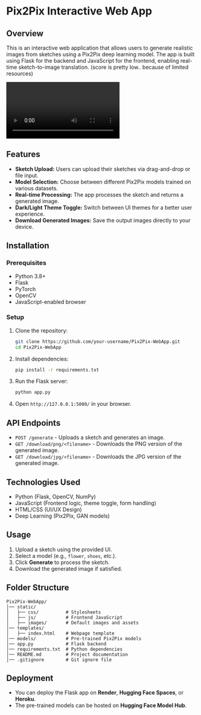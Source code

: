 # Pix2Pix Interactive Web App

## Overview
This is an interactive web application that allows users to generate realistic images from sketches using a Pix2Pix deep learning model. The app is built using Flask for the backend and JavaScript for the frontend, enabling real-time sketch-to-image translation.
(score is pretty low.. because of limited resources)


<video controls src="background/sketch_image.mp4" title="Title"></video>


## Features
- **Sketch Upload:** Users can upload their sketches via drag-and-drop or file input.
- **Model Selection:** Choose between different Pix2Pix models trained on various datasets.
- **Real-time Processing:** The app processes the sketch and returns a generated image.
- **Dark/Light Theme Toggle:** Switch between UI themes for a better user experience.
- **Download Generated Images:** Save the output images directly to your device.

## Installation
### Prerequisites
- Python 3.8+
- Flask
- PyTorch
- OpenCV
- JavaScript-enabled browser

### Setup
1. Clone the repository:
   ```sh
   git clone https://github.com/your-username/Pix2Pix-WebApp.git
   cd Pix2Pix-WebApp
   ```
2. Install dependencies:
   ```sh
   pip install -r requirements.txt
   ```
3. Run the Flask server:
   ```sh
   python app.py
   ```
4. Open `http://127.0.0.1:5000/` in your browser.



## API Endpoints
- `POST /generate` - Uploads a sketch and generates an image.
- `GET /download/png/<filename>` - Downloads the PNG version of the generated image.
- `GET /download/jpg/<filename>` - Downloads the JPG version of the generated image.

## Technologies Used
- Python (Flask, OpenCV, NumPy)
- JavaScript (Frontend logic, theme toggle, form handling)
- HTML/CSS (UI/UX Design)
- Deep Learning (Pix2Pix, GAN models)


## Usage
1. Upload a sketch using the provided UI.
2. Select a model (e.g., `flower`, `shoes`, etc.).
3. Click **Generate** to process the sketch.
4. Download the generated image if satisfied.

## Folder Structure
```
Pix2Pix-WebApp/
│── static/
│   ├── css/          # Stylesheets
│   ├── js/           # Frontend JavaScript
│   ├── images/       # Default images and assets
│── templates/
│   ├── index.html    # Webpage template
│── models/           # Pre-trained Pix2Pix models
│── app.py            # Flask backend
│── requirements.txt  # Python dependencies
│── README.md         # Project documentation
│── .gitignore        # Git ignore file
```

## Deployment
- You can deploy the Flask app on **Render**, **Hugging Face Spaces**, or **Heroku**.
- The pre-trained models can be hosted on **Hugging Face Model Hub**.



